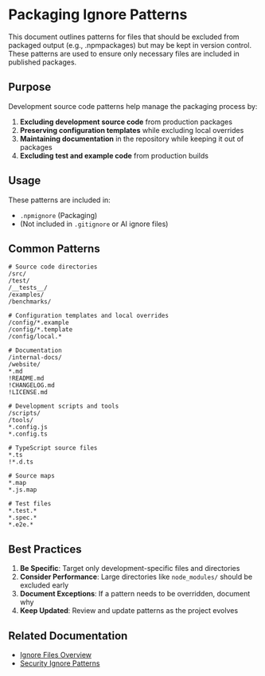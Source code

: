 # Packaging Ignore Patterns

This document outlines patterns for files that should be excluded from packaged output (e.g., .npmpackages) but may be kept in version control. These patterns are used to ensure only necessary files are included in published packages.

## Purpose

Development source code patterns help manage the packaging process by:

1. **Excluding development source code** from production packages
2. **Preserving configuration templates** while excluding local overrides
3. **Maintaining documentation** in the repository while keeping it out of packages
4. **Excluding test and example code** from production builds

## Usage

These patterns are included in:
- `.npmignore` (Packaging)
- (Not included in `.gitignore` or AI ignore files)

## Common Patterns

```gitignore
# Source code directories
/src/
/test/
/__tests__/
/examples/
/benchmarks/

# Configuration templates and local overrides
/config/*.example
/config/*.template
/config/local.*

# Documentation
/internal-docs/
/website/
*.md
!README.md
!CHANGELOG.md
!LICENSE.md

# Development scripts and tools
/scripts/
/tools/
*.config.js
*.config.ts

# TypeScript source files
*.ts
!*.d.ts

# Source maps
*.map
*.js.map

# Test files
*.test.*
*.spec.*
*.e2e.*
```

## Best Practices

1. **Be Specific**: Target only development-specific files and directories
2. **Consider Performance**: Large directories like `node_modules/` should be excluded early
3. **Document Exceptions**: If a pattern needs to be overridden, document why
4. **Keep Updated**: Review and update patterns as the project evolves

## Related Documentation

- [Ignore Files Overview](../README.md)
- [Security Ignore Patterns](./security-ignore-files.md)
